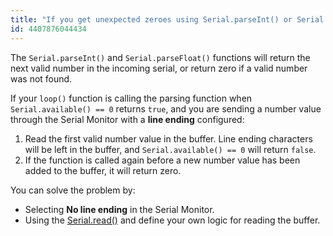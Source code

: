 ```yaml
---
title: "If you get unexpected zeroes using Serial.parseInt() or Serial.parseFloat()"
id: 4407876044434
---
```


The `Serial.parseInt()` and `Serial.parseFloat()` functions will return the next valid number in the incoming serial, or return zero if a valid number was not found.

If your `loop()` function is calling the parsing function when `Serial.available() == 0` returns `true`, and you are sending a number value through the Serial Monitor with a **line ending** configured:

1. Read the first valid number value in the buffer. Line ending characters will be left in the buffer, and `Serial.available() == 0` will return `false`.
2. If the function is called again before a new number value has been added to the buffer, it will return zero.

You can solve the problem by:

- Selecting **No line ending** in the Serial Monitor.
- Using the [Serial.read()](https://docs.arduino.cc/language-reference/en/functions/communication/serial/read/) and define your own logic for reading the buffer.
